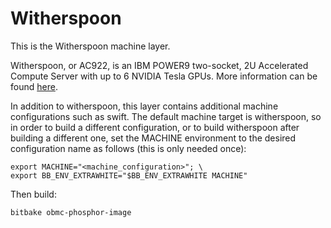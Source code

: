 Witherspoon
================

This is the Witherspoon machine layer.

Witherspoon, or AC922, is an IBM POWER9 two-socket, 2U Accelerated Compute
Server with up to 6 NVIDIA Tesla GPUs. More information can be found
[here](https://www.ibm.com/us-en/marketplace/power-systems-ac922).

In addition to witherspoon, this layer contains additional machine
configurations such as swift. The default machine target is witherspoon,
so in order to build a different configuration, or to build witherspoon
after building a different one, set the MACHINE environment to the desired
configuration name as follows (this is only needed once):

    export MACHINE="<machine_configuration>"; \
    export BB_ENV_EXTRAWHITE="$BB_ENV_EXTRAWHITE MACHINE"

Then build:

    bitbake obmc-phosphor-image

